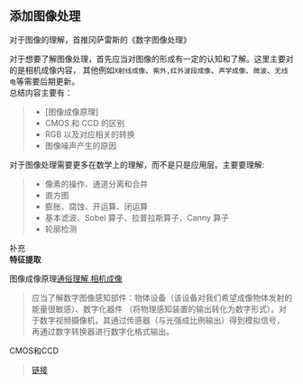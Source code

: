 ## 添加图像处理
对于图像的理解，首推冈萨雷斯的《数字图像处理》

对于想要了解图像处理，首先应当对图像的形成有一定的认知和了解。这里主要对的是相机成像内容，
其他例如`X射线成像`、`紫外,红外波段成像`、`声学成像`、`微波`、`无线电`等需要后期更新。   
总结内容主要有：
> * [图像成像原理]
> * CMOS 和 CCD 的区别
> * RGB 以及对应相关的转换
> * 图像噪声产生的原因  

对于图像处理需要更多在数学上的理解，而不是只是应用层。主要要理解:
> * 像素的操作、通道分离和合并
> * 直方图
> * 膨胀、腐蚀、开运算、闭运算
> * 基本滤波、Sobel 算子、拉普拉斯算子，Canny 算子
> * 轮廓检测  

补充  
**特征提取**


图像成像原理[通俗理解 相机成像](http://bbs.fengniao.com/forum/3055346.html)
> 应当了解数字图像感知部件：物体设备（该设备对我们希望成像物体发射的能量很敏感）、数字化器件
（将物理感知装置的输出转化为数字形式）。对于数字视频摄像机，其通过传感器（与光强成比例输出）得到模拟信号，
再通过数字转换器进行数字化格式输出。

CMOS和CCD
> [链接](http://www.elecfans.com/d/616475.html)

